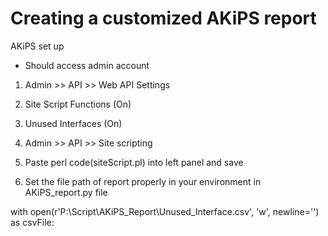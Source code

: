 # Creating a customized AKiPS report

AKiPS set up

* Should access admin account
1. Admin >> API >> Web API Settings

  1. Site Script Functions (On)
  2. Unused Interfaces (On)
  
2. Admin >> API >> Site scripting

  1. Paste perl code(siteScript.pl) into left panel and save
  
3. Set the file path of report properly in your environment in AKiPS_report.py file

with open(r'P:\Script\AKiPS_Report\Unused_Interface.csv', 'w', newline='') as csvFile:
